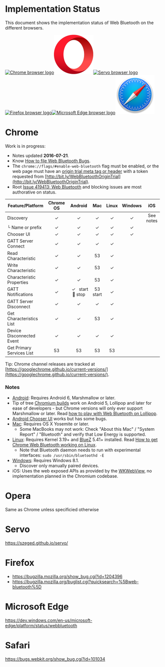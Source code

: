 # Implementation Status
This document shows the implementation status of Web Bluetooth on the
different browsers.

<a href="#chrome"><img width=128 src="https://raw.githubusercontent.com/alrra/browser-logos/master/chrome/chrome_256x256.png" alt="Chrome browser logo"></a><a href="#opera"><img width=128 src="https://raw.githubusercontent.com/alrra/browser-logos/master/opera/opera_256x256.png" alt="Opera browser logo"></a><a href="#servo"><img width=128 src="https://raw.githubusercontent.com/alrra/browser-logos/master/browser.html/browser.html_256x256.png" alt="Servo browser logo"></a><a href="#firefox"><img width=128 src="https://raw.githubusercontent.com/alrra/browser-logos/master/firefox/firefox_256x256.png" alt="Firefox browser logo"></a><a href="#microsoft-edge"><img width=128 src="https://raw.githubusercontent.com/alrra/browser-logos/master/edge/edge_256x256.png" alt="Microsoft Edge browser logo"></a><a href="#microsoft-edge"><img width=128 src="https://raw.githubusercontent.com/alrra/browser-logos/master/safari/safari_256x256.png" alt="Safari browser logo"></a>

# Chrome
Work is in progress:
* Notes updated **2016-07-21**.
* Know [How to file Web Bluetooth Bugs](https://www.chromium.org/developers/how-tos/file-web-bluetooth-bugs).
* The `chrome://flags/#enable-web-bluetooth` flag must be enabled, or the web page must have an [origin trial meta tag or header](https://github.com/jpchase/OriginTrials/blob/gh-pages/developer-guide.md) with a token requested from [http://bit.ly/WebBluetoothOriginTrial](http://bit.ly/WebBluetoothOriginTrial).
* Root [Issue 419413: Web Bluetooth](https://code.google.com/p/chromium/issues/detail?id=419413) and blocking issues are most authorative on status.

Feature/Platform          | Chrome OS | Android | Mac | Linux | Windows | iOS
------------------------- | :-------: | :-----: | :-: | :---: | :-----: | :-:
Discovery                 | ✓         | ✓       | ✓   | ✓     | ✓       | See notes
└ Name or prefix          | ✓         | ✓       | ✓   | ✓     | ✓       |
Chooser UI                | ✓         | ✓       | ✓   | ✓     | ✓       |
GATT Server Connect       | ✓         | ✓       | ✓   | ✓     |         |
Read Characteristic       | ✓         | ✓       | 53  | ✓     |         |
Write Characteristic      | ✓         | ✓       | 53  | ✓     |         |
Characteristic Properties | ✓         | ✓       | 53  | ✓     |         |
GATT Notifications        | ✓         | &nbsp;&nbsp;✓&nbsp;&nbsp;&nbsp;start <br/> :construction_worker: stop|  53 start  | ✓ |
GATT Server Disconnect    | ✓         | ✓       | ✓   | ✓     |         |
Get Characteristics List  | ✓         | ✓       | 53  | ✓     |         |
Device Disconnected Event | ✓         | ✓       | ✓   | ✓     |         |
Get Primary Services List | 53        | 53      | 53  | 53    |         |

Tip: Chrome channel releases are tracked at [https://googlechrome.github.io/current-versions/](https://googlechrome.github.io/current-versions/).

### Notes

* [Android](https://crbug.com/471536): Requires Android 6, Marshmallow or later.
 * Tip of tree [Chromium builds](https://download-chromium.appspot.com/?platform=Android&type=snapshots) work on Android 5, Lollipop and later for ease of developers - but Chrome versions will only ever support Marshmallow or later. Read [how to play with Web Bluetooth on Lollipop](http://stackoverflow.com/q/34810194/422957).
 * [Android Chooser UI](https://crbug.com/436280) works but has some bugs.
* [Mac](https://crbug.com/364359): Requires OS X Yosemite or later.
  * Some MacBooks may not work: Check "About this Mac" / "System Report" / "Bluetooth" and verify that Low Energy is supported.
* [Linux](https://crbug.com/570344): Requires Kernel 3.19+ and [BlueZ](http://www.bluez.org/) 5.41+ installed. Read [How to get Chrome Web Bluetooth working on Linux](https://acassis.wordpress.com/2016/06/28/how-to-get-chrome-web-bluetooth-working-on-linux/).
  * Note that Bluetooth daemon needs to run with experimental interfaces: `sudo /usr/sbin/bluetoothd -E`
* [Windows](https://crbug.com/507419): Requires Windows 8.1.
  * Discover only manually paired devices.
* iOS: Uses the web exposed APIs as provided by the [WKWebView](https://developer.apple.com/library/ios/documentation/WebKit/Reference/WKWebView_Ref/), no implementation planned in the Chromium codebase.

# Opera
Same as Chrome unless specificied otherwise

# Servo
https://szeged.github.io/servo/

# Firefox
- https://bugzilla.mozilla.org/show_bug.cgi?id=1204396
- https://bugzilla.mozilla.org/buglist.cgi?quicksearch=%5Bweb-bluetooth%5D
 
# Microsoft Edge
https://dev.windows.com/en-us/microsoft-edge/platform/status/webbluetooth

# Safari
https://bugs.webkit.org/show_bug.cgi?id=101034
